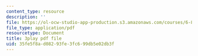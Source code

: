 ```yaml
---
content_type: resource
description: ''
file: https://ol-ocw-studio-app-production.s3.amazonaws.com/courses/6-851-advanced-data-structures-spring-2012/35fe5f8ad08293fe3fc699db5e02db3f_xSGorVW8j6Q.pdf
file_type: application/pdf
resourcetype: Document
title: 3play pdf file
uid: 35fe5f8a-d082-93fe-3fc6-99db5e02db3f
---
```

